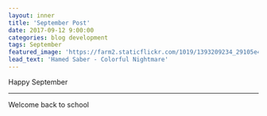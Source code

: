 ```yaml
---
layout: inner
title: 'September Post'
date: 2017-09-12 9:00:00
categories: blog development
tags: September
featured_image: 'https://farm2.staticflickr.com/1019/1393209234_29105e4ea0_b_d.jpg'
lead_text: 'Hamed Saber - Colorful Nightmare'
---
```


Happy September
*****

Welcome back to school
